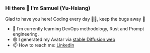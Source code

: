 ### Hi there 👋 I'm Samuel (Yu-Hsiang)

Glad to have you here! Coding every day 🐱‍💻, keep the bugs away 🐛
<!--
**samuelTyh/samueltyh** is a ✨ _special_ ✨ repository because its `README.md` (this file) appears on your GitHub profile.

Here are some ideas to get you started:

- 🔭 I’m currently working on ...
- 🌱 I’m currently learning ...
- 👯 I’m looking to collaborate on ...
- 🤔 I’m looking for help with ...
- 💬 Ask me about ...
- 📫 How to reach me: ...
- 😄 Pronouns: ...
- ⚡ Fun fact: ...
-->
- 🌱 I’m currently learning DevOps methodology, Rust and Prompt engineering.
- 😄 I generated my Avatar via [stable Diffusion web](https://stablediffusionweb.com/#ai-image-generator)
- 📫 How to reach me: [Linkedin](https://www.linkedin.com/in/samuel-tseng/)

